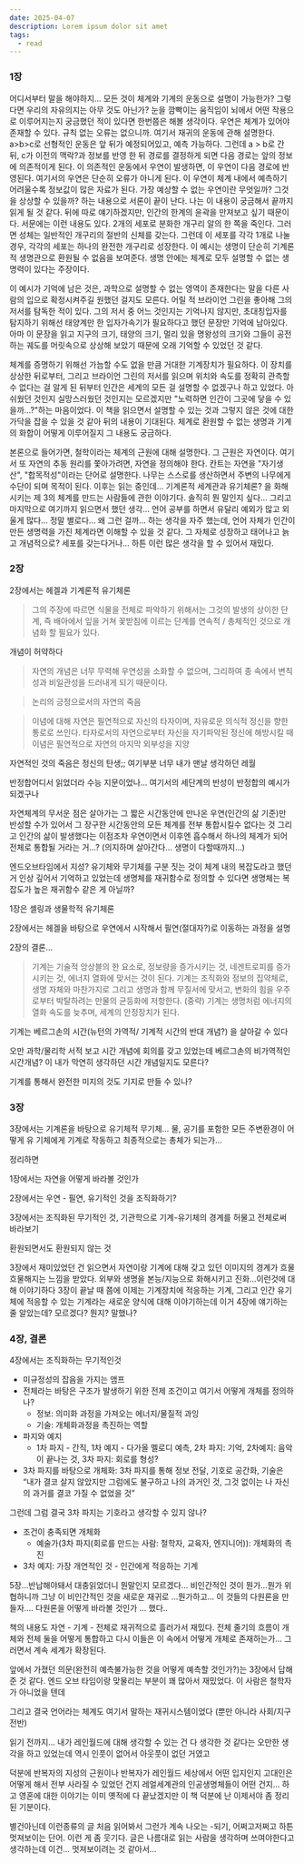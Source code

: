 ```yaml
---
date: 2025-04-07
description: Lorem ipsum dolor sit amet
tags:
  - read
---
```


### 1장
어디서부터 말을 해야하지... 모든 것이 체계와 기계의 운동으로 설명이 가능한가? 그렇다면 우리의 자유의지는 아무 것도 아닌가? 눈을 깜빡이는 움직임이 뇌에서 어떤 작용으로 이루어지는지 궁금했던 적이 있다면 한번쯤은 해볼 생각이다. 우연은 체계가 있어야 존재할 수 있다. 규칙 없는 오류는 없으니까. 여기서 재귀의 운동에 관해 설명한다. a>b>c로 선형적인 운동은 앞 뒤가 예정되어있고, 예측 가능하다. 그런데 a > b로 간 뒤, c가 이전의 맥락?과 정보를 반영 한 뒤 경로를 결정하게 되면 다음 경로는 앞의 정보에 의존적이게 된다. 이 의존적인 운동에서 우연이 발생하면, 이 우연이 다음 경로에 반영된다. 여기서의 우연은 단순히 오류가 아니게 된다. 이 우연이 체계 내에서 예측하기 어려울수록 정보값이 많은 자료가 된다. 가장 예상할 수 없는 우연이란 무엇일까? 그것을 상상할 수 있을까? 하는 내용으로 서론이 끝이 난다. 나는 이 내용이 궁금해서 끝까지 읽게 될 것 같다. 뒤에 따로 얘기하겠지만, 인간의 한계의 윤곽을 만져보고 싶기 때문이다. 서문에는 이런 내용도 있다. 2개의 세포로 분화한 개구리 알의 한 쪽을 죽인다. 그러면 성체는 일반적인 개구리의 절반의 신체를 갖는다. 그런데 이 세포를 각각 1개로 나눌 경우, 각각의 세포는 하나의 완전한 개구리로 성장한다. 이 예시는 생명이 단순히 기계론적 생명관으로 환원될 수 없음을 보여준다. 생명 안에는 체계로 모두 설명할 수 없는 생명력이 있다는 주장이다.

이 예시가 기억에 남은 것은, 과학으로 설명할 수 없는 영역이 존재한다는 말을 다른 사람의 입으로 확정시켜주길 원했던 걸지도 모른다. 어릴 적 브라이언 그린을 좋아해 그의 저서를 탐독한 적이 있다. 그의 저서 중 어느 것인지는 기억나지 않지만, 초대칭입자를 탐지하기 위해선 태양계만 한 입자가속기가 필요하다고 했던 문장만 기억에 남아있다. 아마 이 문장을 읽고 지구의 크기, 태양의 크기, 멀리 있을 명왕성의 크기와 그들이 공전하는 궤도를 머릿속으로 상상해 보았기 때문에 오래 기억할 수 있었던 것 같다.

체계를 증명하기 위해선 가늠할 수도 없을 만큼 거대한 기계장치가 필요하다. 이 장치를 상상한 뒤로부터, 그리고 브라이언 그린의 저서를 읽으며 위치와 속도를 정확히 관측할 수 없다는 걸 알게 된 뒤부터 인간은 세계의 모든 걸 설명할 수 없겠구나 하고 있었다. 아쉬웠던 것인지 실망스러웠던 것인지는 모르겠지만 "노력하면 인간이 그곳에 닿을 수 있을까...?"하는 마음이었다. 이 책을 읽으면서 설명할 수 있는 것과 그렇지 않은 것에 대한 가닥을 잡을 수 있을 것 같아 뒤의 내용이 기대된다. 체계로 환원할 수 없는 생명과 기계의 화합이 어떻게 이루어질지 그 내용도 궁금하다. 

본론으로 들어가면, 철학이라는 체계의 근원에 대해 설명한다. 그 근원은 자연이다. 여기서 또 자연의 추동 원리를 쫓아가려면, 자연을 정의해야 한다. 칸트는 자연을 "자기생산", "합목적성"이라는 단어로 설명한다. 나무는 스스로를 생산하면서 주변의 나무에게 수단이 되며 목적이 된다. 이후는 읽는 중인데... 기계론적 세계관과 유기체론? 을 화해시키는 제 3의 체계를 만드는 사람들에 관한 이야기다. 솔직히 뭔 말인지 싶다... 그리고 마지막으로 여기까지 읽으면서 했던 생각... 언어 공부를 하면서 유달리 예외가 많고 외울게 많다... 정말 별로다... 왜 그런 걸까... 하는 생각을 자주 했는데, 언어 자체가 인간이 만든 생명력을 가진 체계라면 이해할 수 있을 것 같다. 그 자체로 성장하고 태어나고 늙고 개념적으로? 세포를 갖는다거나... 하튼 이런 많은 생각을 할 수 있어서 재밌다.


### 2장
2장에서는 헤겔과 기계론적 유기체론

> 그의 주장에 따르면 식물을 전체로 파악하기 위해서는 그것의 발생의 상이한 단계, 즉 배아에서 잎을 거쳐 꽃받침에 이르는 단계를 연속적 / 총체적인 것으로 개념화 할 필요가 있다.

개념이 허약하다 

> 자연의 개념은 너무 무력해 우연성을 소화할 수 없으며, 그리하여 종 속에서 변칙성과 비일관성을 드러내게 되기 때문이다.

> 논리의 긍정으로서의 자연의 죽음

> 이념에 대해 자연은 필연적으로 자신의 타자이며, 자유로운 의식적 정신을 향한 통로로 쓰인다. 타자로서의 자연으로부터 자신을 자기파악된 정신에 해방시킬 때 이념은 필연적으로 자연의 마지막 외부성을 지양

자연적인 것의 죽음은 정신의 탄생;; 여기부분 너무 내가 맨날 생각하던 레월

반정합어디서 읽었더라 수능 지문이었나… 여기서의 세단계의 반성이 반정합의 예시가 되겠구나

자연체계의 무서운 점은 살아가는 그 짧은 시간동안에 만나온 우연(인간의 삶 기준)만 반성할 수가 있어서 그 장구한 시간동안의 모든 체계를 전부 통합시킬수 없다는 것 그리고 인간의 삶이 발생했다는 이점조차 우연이면서 이후엔 흡수해서 하나의 체계가 되어 전체로 통합될 거라는 거…? (의지하며 살아간다… 생명이 다할때까지…)

엔드오브타임에서 지성? 유기체와 무기체를 구분 짓는 것이 체계 내의 복잡도라고 했던 거 인상 깊어서 기억하고 있었는데 생명체를 재귀함수로 정의할 수 있다면 생명체는 복잡도가 높은 재귀함수 같은 게 아닐까?

1장은 셸링과 생물학적 유기체론

2장에서는 헤겔을 바탕으로 우연에서 시작해서 필연(절대자?)로 이동하는 과정을 설명

2장의 결론…

> 기계는 기술적 앙상블의 한 요소로, 정보량을 증가시키는 것, 네겐트로피를 증가시키는 것, 에너지 열화에 맞서는 것이 된다. 기계는 조직화와 정보의 집약체로, 생명 자체와 마찬가지로 그리고 생명과 함께 무질서에 맞서고, 변화의 힘을 우주로부터 박탈하려는 만물의 균등화에 저항한다. (중략) 기계는 생명처럼 에너지의 열화 속도를 늦추며, 세계의 안정장치가 된다.

기계는 베르그손의 시간(뉴턴의 가역적/ 기계적 시간의 반대 개념?) 을 살아갈 수 있다

오만 과학/물리학 서적 보고 시간 개념에 회의를 갖고 있었는데 베르그손의 비가역적인 시간개념? 이 내가 막연히 생각하던 시간 개념일지도 모른다?

기계를 통해서 완전한 미지의 것도 기지로 만들 수 있나?

### 3장
3장에서는 기계론을 바탕으로 유기체적 무기체… 물, 공기를 포함한 모든 주변환경이 어떻게 유 기체에게 기계로 작동하고 최종적으로는 총체가 되는가…

정리하면

1장에서는 자연을 어떻게 바라볼 것인가

2장에서는 우연 - 필연, 유기적인 것을 조직화하기?

3장에서는 조직화된 무기적인 것, 기관학으로 기계-유기체의 경계를 허물고 전체로써 바라보기

환원되면서도 환원되지 않는 것

3장에서 재미있었던 건 읽으면서 자연이랑 기계에 대해 갖고 있던 이미지의 경계가 흐물흐물해지는 느낌을 받았다. 외부와 생명을 본능/지능으로 화해시키고 진화…이런것에 대해 이야기하다 3장이 끝날 때 쯤에 이제는 기계장치에 적응하는 기계, 그리고 인간 유기체에 적응할 수 있는 기계라는 새로운 양식에 대해 이야기하는데 이거 4장에 얘기하는 줄 알았는데? 모르겠다? 뭔지? 말했나?

### 4장, 결론
4장에서는 조직화하는 무기적인것

- 미규정성의 잡음을 가지는 앰프
- 전체라는 바탕은 구조가 발생하기 위한 전제 조건이고 여기서 어떻게 개체를 정의하나?
  - 정보: 의미화 과정을 가져오는 에너지/물질적 과잉
  - 기술: 개체화과정을 촉진하는 역할
- 파지와 예지
  - 1차 파지 - 간직, 1차 예지 - 다가올 멜로디 예측, 2차 파지: 기억, 2차예지: 음악이 끝나는 것, 3차 파지: 회로를 형성?
- 3차 파지를 바탕으로 개체화: 3차 파지를 통해 정보 전달, 기호로 공간화, 기술은 “내가 결코 살지 않았지만 그럼에도 불구하고 나의 과거인 것, 그것 없이는 나 자신의 과거를 결코 가질 수 없었을 것”

그런데 그럼 결국 3차 파지는 기호라고 생각할 수 있지 않나?

- 조건이 충족되면 개체화
  - 예술가(3차 파지(회로를 만드는 사람: 철학자, 교육자, 엔지니어)): 개체화의 촉진
- 3차 예지: 가장 개연적인 것 - 인간에게 적응하는 기계

5장…반납해야돼서 대충읽었더니 뭔말인지 모르겠다… 비인간적인 것이 뭔가…뭔가 위협하니까 그냥 이 비인간적인 것을 새로운 재귀로 …뭔가하고… 이 것들의 다원론을 만들자…. 다원론을 어떻게 바라볼 것인가 … 했다..

책의 내용도 자연 - 기계 - 전체로 재귀적으로 흘러가서 재밌다. 전체 줄기의 흐름이 개체와 전체 둘을 어떻게 통합하고 다시 이들은 이 속에서 어떻게 개체로 존재하는가… 그러면서 계속 세계가 확장된다.

앞에서 가졌던 의문(완전히 예측불가능한 것을 어떻게 예측할 것인가?)는 3장에서 답해준 것 같다. 엔드 오브 타임이랑 맞물리는 부분이 꽤 많아서 재밌었다. 이 사람은 철학자가 아니었을 텐데

그리고 결국 언어라는 체계도 여기서 말하는 재귀시스템이었다 (뿐만 아니라 사회/지구 전반)

읽기 전까지… 내가 레인월드에 대해 생각할 수 있는 건 다 생각한 것 같다는 오만한 생각을 하고 있었는데 역시 인풋이 없어서 아웃풋이 없던 거였고

덕분에 반복자의 지성의 근원이나 반복자가 레인월드 세상에서 어떤 입지인지 고대인은 어떻게 해서 전부 사라질 수 있었던 건지 레얼세계관의 인공생명체들이 어떤 건지… 하고 영혼에 대한 이야기는 이미 옛적에 다 끝났겠지만 이 책 덕분에 난 이제서야 좀 정리된 기분이다.

별건아닌데 이런종류의 글 처음 읽어봐서 그런가 계속 나오는 -되기, 어쩌고저쩌고 하튼 멋져보이는 단어. 이런 게 좀 웃기다. 글은 나름대로 읽는 사람을 생각하며 쓰여야한다고 생각하는데 이건… 멋져보이려는 것 같아서…
